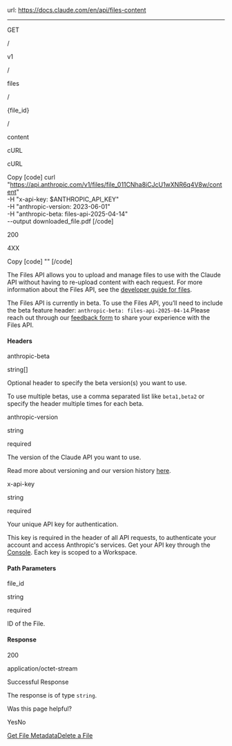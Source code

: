 url: https://docs.claude.com/en/api/files-content

---

GET

/

v1

/

files

/

\{file\_id\}

/

content

cURL

cURL

Copy
[code]
    curl "https://api.anthropic.com/v1/files/file_011CNha8iCJcU1wXNR6q4V8w/content" \
         -H "x-api-key: $ANTHROPIC_API_KEY" \
         -H "anthropic-version: 2023-06-01" \
         -H "anthropic-beta: files-api-2025-04-14" \
         --output downloaded_file.pdf
[/code]

200

4XX

Copy
[code]
    "<string>"
[/code]

The Files API allows you to upload and manage files to use with the Claude API without having to re-upload content with each request. For more information about the Files API, see the [developer guide for files](/en/docs/build-with-claude/files).

The Files API is currently in beta. To use the Files API, you’ll need to include the beta feature header: `anthropic-beta: files-api-2025-04-14`.Please reach out through our [feedback form](https://forms.gle/tisHyierGwgN4DUE9) to share your experience with the Files API.

#### Headers

anthropic-beta

string\[\]

Optional header to specify the beta version\(s\) you want to use.

To use multiple betas, use a comma separated list like `beta1,beta2` or specify the header multiple times for each beta.

anthropic-version

string

required

The version of the Claude API you want to use.

Read more about versioning and our version history [here](/api/versioning).

x-api-key

string

required

Your unique API key for authentication.

This key is required in the header of all API requests, to authenticate your account and access Anthropic's services. Get your API key through the [Console](https://console.anthropic.com/settings/keys). Each key is scoped to a Workspace.

#### Path Parameters

file\_id

string

required

ID of the File.

#### Response

200

application/octet-stream

Successful Response

The response is of type `string`.

Was this page helpful?

YesNo

[Get File Metadata](/en/api/files-metadata)[Delete a File](/en/api/files-delete)
